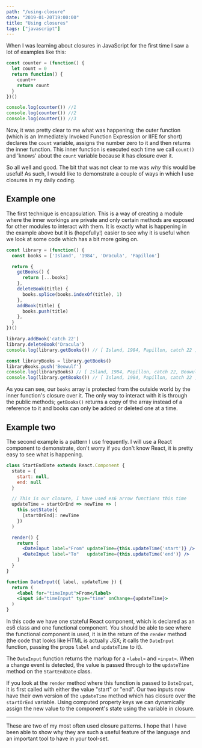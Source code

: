 ```yaml
---
path: "/using-closure"
date: "2019-01-20T19:00:00"
title: "Using closures"
tags: ["javascript"]
---
```


When I was learning about closures in JavaScript for the first time I saw a lot of examples like this:

```jsx
const counter = (function() {
  let count = 0
  return function() {
    count++
    return count
  }
})()

console.log(counter()) //1
console.log(counter()) //2
console.log(counter()) //3
```

Now, it was pretty clear to me what was happening; the outer function (which is an Immediately Invoked Function Expression or IIFE for short) declares the `count` variable, assigns the number zero to it and then returns the inner function. This inner function is executed each time we call `count()` and 'knows' about the `count` variable because it has closure over it.

So all well and good. The bit that was not clear to me was _why_ this would be useful! As such, I would like to demonstrate a couple of ways in which I use closures in my daily coding.

## Example one

The first technique is encapsulation. This is a way of creating a module where the inner workings are private and only certain methods are exposed for other modules to interact with them. It is exactly what is happening in the example above but it is (hopefully!) easier to see why it is useful when we look at some code which has a bit more going on.

```jsx
const library = (function() {
  const books = ['Island', '1984', 'Dracula', 'Papillon']

  return {
    getBooks() {
      return [...books]
    },
    deleteBook(title) {
      books.splice(books.indexOf(title), 1)
    },
    addBook(title) {
      books.push(title)
    },
  }
})()

library.addBook('catch 22')
library.deleteBook('Dracula')
console.log(library.getBooks()) // [ Island, 1984, Papillon, catch 22 ]

const libraryBooks = library.getBooks()
libraryBooks.push('Beowulf')
console.log(libraryBooks) // [ Island, 1984, Papillon, catch 22, Beowulf ]
console.log(library.getBooks()) // [ Island, 1984, Papillon, catch 22 ]
```

As you can see, our `books` array is protected from the outside world by the inner function's closure over it. The only way to interact with it is through the public methods; `getBooks()` returns a copy of the array instead of a reference to it and books can only be added or deleted one at a time.

## Example two

The second example is a pattern I use frequently. I will use a React component to demonstrate, don't worry if you don't know React, it is pretty easy to see what is happening.

```jsx
class StartEndDate extends React.Component {
  state = {
    start: null,
    end: null
  }

  // This is our closure, I have used es6 arrow functions this time
  updateTime = startOrEnd => newTime => (
    this.setState({
      [startOrEnd]: newTime
    })
  )

  render() {
    return (
      <DateInput label="From" updateTime={this.updateTime('start')} />
      <DateInput label="To"   updateTime={this.updateTime('end')} />
    )
  }
}

function DateInput({ label, updateTime }) {
  return (
    <label for="timeInput">From</label>
    <input id="timeInput" type="time" onChange={updateTime}>
  )
}
```

In this code we have one stateful React component, which is declared as an es6 class and one functional component. You should be able to see where the functional component is used, it is in the return of the `render` method (the code that looks like HTML is actually JSX; it calls the `DateInput` function, passing the props `label` and `updateTime` to it).

The `DateInput` function returns the markup for a `<label>` and `<input>`. When a change event is detected, the value is passed through to the `updateTime` method on the `StartEndDate` class.

If you look at the `render` method where this function is passed to `DateInput`, it is first called with either the value "start" or "end". Our two inputs now have their own version of the `updateTime` method which has closure over the `startOrEnd` variable. Using computed property keys we can dynamically assign the new value to the component's state using the variable in closure.

---

These are two of my most often used closure patterns. I hope that I have been able to show why they are such a useful feature of the language and an important tool to have in your tool-set.
